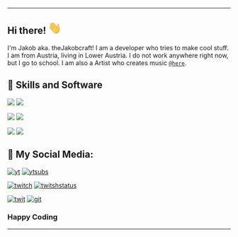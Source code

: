 ***

## Hi there! <img src="https://github.com/jkampich1411/jkampich1411/blob/main/gif/wave.gif" class="wave" alt="wave-hello" width="30px">
I'm Jakob aka. theJakobcraft! I am a developer who tries to make cool stuff. I am from Austria, living in Lower Austria. I do not work anywhere right now, but I go to school. I am also a Artist who creates music [`@here`](https://open.spotify.com/artist/4HrpPCrSX7RWy5MOxSvHzy).

## 🔧 Skills and Software
[![](https://img.shields.io/badge/OS-Windows-informational?style=for-the-badge&logo=windows&logoColor=white&color=blue)](https://thejakobcraft.xyz)
[![](https://img.shields.io/badge/OS-Linux-informational?style=for-the-badge&logo=linux&logoColor=white&color=yellowgreen)](https://thejakobcraft.xyz)

[![](https://img.shields.io/badge/Editor-Visual_Studio_Code-informational?style=for-the-badge&logo=visual-studio-code&logoColor=white&color=blueviolet)](https://thejakobcraft.xyz)
[![](https://img.shields.io/badge/Code-JavaScript-informational?style=for-the-badge&logo=javascript&logoColor=white&color=yellow)](https://thejakobcraft.xyz)

[![](https://img.shields.io/badge/Shell-Bash-informational?style=for-the-badge&logo=gnu-bash&logoColor=white&color=success)](https://thejakobcraft.xyz)
[![](https://img.shields.io/badge/Shell-CMD-informational?style=for-the-badge&logo=gnu-bash&logoColor=white&color=blueviolet)](https://thejakobcraft.xyz)

## 📱 My Social Media:
[![yt](https://img.shields.io/badge/youtube-%23EE4831.svg?&style=for-the-badge&logo=youtube&logoColor=white)](https://youtube.com/thejakobcraft)
[![ytsubs](https://img.shields.io/youtube/channel/subscribers/UCByPPfZxufy_-vBIDzhnYVg?logo=youtube&style=for-the-badge)](https://youtube.com/thejakobcraft)

[![twitch](https://img.shields.io/badge/twitch-%2300acee.svg?&style=for-the-badge&logo=twitch&logoColor=white)](https://twitch.tv/thejakobcrafttv)
[![twitshstatus](https://img.shields.io/twitch/status/thejakobcraft?logo=twitch&style=for-the-badge)](https://twitch.tv/thejakobcrafttv)

[![twit](https://img.shields.io/badge/twitter-%2300acee.svg?&style=for-the-badge&logo=twitter&logoColor=white)](https://twitter.com/thejakobcraft)
[![git](https://img.shields.io/badge/github-%2324292e.svg?&style=for-the-badge&logo=github&logoColor=white)](https://github.com/thejakobcraft)

### Happy Coding
***

<!--
**jkampich1411/jkampich1411** is a ✨ _special_ ✨ repository because its `README.md` (this file) appears on your GitHub profile.
-->
